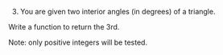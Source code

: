 3. You are given two interior angles (in degrees) of a triangle.

Write a function to return the 3rd.

Note: only positive integers will be tested.